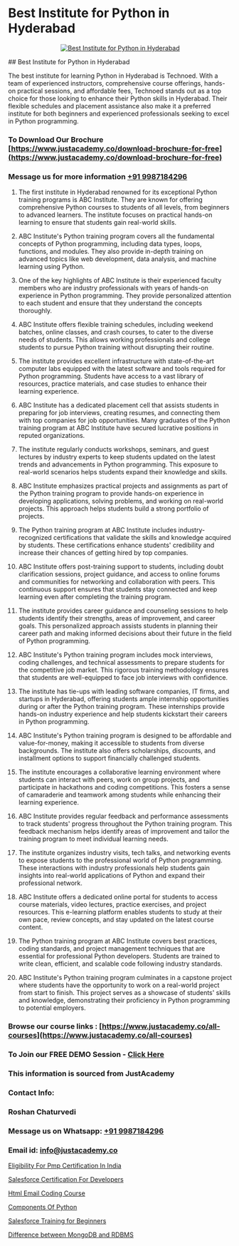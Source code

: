 # Best Institute for Python in Hyderabad

<p align="center">
  <a href="https://justacademy.co/course-detail/python-training">
    <img src="https://justacademy.co/storage2/course_image/1709713400_course_image.webp" alt="Best Institute for Python in Hyderabad">
  </a>
</p>
## Best Institute for Python in Hyderabad

The best institute for learning Python in Hyderabad is Technoed. With a team of experienced instructors, comprehensive course offerings, hands-on practical sessions, and affordable fees, Technoed stands out as a top choice for those looking to enhance their Python skills in Hyderabad. Their flexible schedules and placement assistance also make it a preferred institute for both beginners and experienced professionals seeking to excel in Python programming.
### To Download Our Brochure [https://www.justacademy.co/download-brochure-for-free](https://www.justacademy.co/download-brochure-for-free)
### Message us for more information [+91 9987184296](https://api.whatsapp.com/send?phone=919987184296)
1) The first institute in Hyderabad renowned for its exceptional Python training programs is ABC Institute. They are known for offering comprehensive Python courses to students of all levels, from beginners to advanced learners. The institute focuses on practical hands-on learning to ensure that students gain real-world skills.

2) ABC Institute's Python training program covers all the fundamental concepts of Python programming, including data types, loops, functions, and modules. They also provide in-depth training on advanced topics like web development, data analysis, and machine learning using Python.

3) One of the key highlights of ABC Institute is their experienced faculty members who are industry professionals with years of hands-on experience in Python programming. They provide personalized attention to each student and ensure that they understand the concepts thoroughly.

4) ABC Institute offers flexible training schedules, including weekend batches, online classes, and crash courses, to cater to the diverse needs of students. This allows working professionals and college students to pursue Python training without disrupting their routine.

5) The institute provides excellent infrastructure with state-of-the-art computer labs equipped with the latest software and tools required for Python programming. Students have access to a vast library of resources, practice materials, and case studies to enhance their learning experience.

6) ABC Institute has a dedicated placement cell that assists students in preparing for job interviews, creating resumes, and connecting them with top companies for job opportunities. Many graduates of the Python training program at ABC Institute have secured lucrative positions in reputed organizations.

7) The institute regularly conducts workshops, seminars, and guest lectures by industry experts to keep students updated on the latest trends and advancements in Python programming. This exposure to real-world scenarios helps students expand their knowledge and skills.

8) ABC Institute emphasizes practical projects and assignments as part of the Python training program to provide hands-on experience in developing applications, solving problems, and working on real-world projects. This approach helps students build a strong portfolio of projects.

9) The Python training program at ABC Institute includes industry-recognized certifications that validate the skills and knowledge acquired by students. These certifications enhance students' credibility and increase their chances of getting hired by top companies.

10) ABC Institute offers post-training support to students, including doubt clarification sessions, project guidance, and access to online forums and communities for networking and collaboration with peers. This continuous support ensures that students stay connected and keep learning even after completing the training program.

11) The institute provides career guidance and counseling sessions to help students identify their strengths, areas of improvement, and career goals. This personalized approach assists students in planning their career path and making informed decisions about their future in the field of Python programming.

12) ABC Institute's Python training program includes mock interviews, coding challenges, and technical assessments to prepare students for the competitive job market. This rigorous training methodology ensures that students are well-equipped to face job interviews with confidence.

13) The institute has tie-ups with leading software companies, IT firms, and startups in Hyderabad, offering students ample internship opportunities during or after the Python training program. These internships provide hands-on industry experience and help students kickstart their careers in Python programming.

14) ABC Institute's Python training program is designed to be affordable and value-for-money, making it accessible to students from diverse backgrounds. The institute also offers scholarships, discounts, and installment options to support financially challenged students.

15) The institute encourages a collaborative learning environment where students can interact with peers, work on group projects, and participate in hackathons and coding competitions. This fosters a sense of camaraderie and teamwork among students while enhancing their learning experience.

16) ABC Institute provides regular feedback and performance assessments to track students' progress throughout the Python training program. This feedback mechanism helps identify areas of improvement and tailor the training program to meet individual learning needs.

17) The institute organizes industry visits, tech talks, and networking events to expose students to the professional world of Python programming. These interactions with industry professionals help students gain insights into real-world applications of Python and expand their professional network.

18) ABC Institute offers a dedicated online portal for students to access course materials, video lectures, practice exercises, and project resources. This e-learning platform enables students to study at their own pace, review concepts, and stay updated on the latest course content.

19) The Python training program at ABC Institute covers best practices, coding standards, and project management techniques that are essential for professional Python developers. Students are trained to write clean, efficient, and scalable code following industry standards.

20) ABC Institute's Python training program culminates in a capstone project where students have the opportunity to work on a real-world project from start to finish. This project serves as a showcase of students' skills and knowledge, demonstrating their proficiency in Python programming to potential employers.

### Browse our course links : [https://www.justacademy.co/all-courses](https://www.justacademy.co/all-courses) 
### To Join our FREE DEMO Session - [Click Here](https://www.justacademy.co/register-for-course-demo)


### This information is sourced from JustAcademy
### Contact Info:
### Roshan Chaturvedi
### Message us on Whatsapp: [+91 9987184296](https://api.whatsapp.com/send?phone=919987184296)
### Email id: [info@justacademy.co](mailto:info@justacademy.co)
                
[Eligibility For Pmp Certification In India](https://www.linkedin.com/pulse/eligibility-pmp-certification-india-justacademy-mumbai-sm7zc?trackingId=AcwSLn1Y%2FPTUp84RuMLFiQ%3D%3D&lipi=urn%3Ali%3Apage%3Ad_flagship3_showcase_admin%3B4hzOhjOyRsS4BMzXWRzbRw%3D%3D)

[Salesforce Certification For Developers](https://www.linkedin.com/pulse/salesforce-certification-developers-justacademy-new-york-czrgf?trackingId=cjLk6lDTOAyb5MKvuxXMhA%3D%3D&lipi=urn%3Ali%3Apage%3Ad_flagship3_company_admin%3BwtQD6Pu0R9K1Ka8Wqh4DGA%3D%3D)

[Html Email Coding Course](https://medium.com/@kumarishimmi99/html-email-coding-course-0a9cc5a3443d)

[Components Of Python](https://medium.com/@kamblerajas684/components-of-python-2972604efead)

[Salesforce Training for Beginners](https://justacademyin.github.io/justacademy/salesforce-training-for-beginners)

[Difference between MongoDB and RDBMS](https://justacademyin.github.io/justacademy/difference-between-mongodb-and-rdbms)

